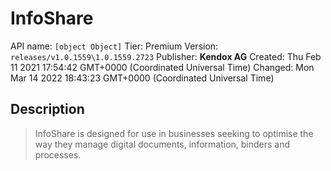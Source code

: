 # InfoShare
API name: `[object Object]`
Tier: Premium
Version: `releases/v1.0.1559\1.0.1559.2723`
Publisher: **Kendox AG**
Created: Thu Feb 11 2021 17:54:42 GMT+0000 (Coordinated Universal Time)
Changed: Mon Mar 14 2022 18:43:23 GMT+0000 (Coordinated Universal Time)

## Description
> InfoShare is designed for use in businesses seeking to optimise the way they manage digital documents, information, binders and processes.
